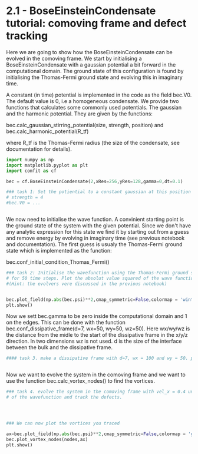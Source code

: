 # 2.1 - BoseEinsteinCondensate tutorial: comoving frame and defect tracking

Here we are going to show how the BoseEinsteinCondensate can be evolved in the comoving frame. We start by initialising a BoseEinsteinCondensate with a gaussian potential a bit forward in the computational domain. The ground state of this configuration is found by initialising the Thomas-Fermi ground state and evolving this in imaginary time.  

A constant (in time) potential is implemented in the code as the field bec.V0. The default value is 0, i.e a homogeneous condensate. We provide two functions that calculates some commonly used potentials. The gaussian and the harmonic potential. They are given by the functions:

bec.calc_gaussian_stirring_potential(size, strength, position) and
bec.calc_harmonic_potential(R_tf)

where R_tf is the Thomas-Fermi radius (the size of the condensate, see documentation for details). 


```python
import numpy as np
import matplotlib.pyplot as plt
import comfit as cf

bec = cf.BoseEinsteinCondensate(2,xRes=256,yRes=128,gamma=0,dt=0.1)

### task 1: Set the potiential to a constant gaussian at this position [bec.xmid+50,bec.ymid] with size = 5 and
# strength = 4
#bec.V0 = ...



```

We now need to initialise the wave function. A convinient starting point is the ground state of the system with the given potential. Since we don't have any analytic expression for this state we find it by starting out from a guess and remove energy by evolving in imaginary time (see previous notebook and documentation). The first guess is usualy the Thomas-Fermi ground state which is implemented as the function:

bec.conf_initial_condition_Thomas_Fermi()



```python
### task 2: Initialise the wavefunction using the Thomas-Fermi ground state and relax the system in imaginary time 
# for 50 time steps. Plot the absolut value squared of the wave function
#(Hint: the evolvers vere discussed in the previous notebook)


bec.plot_field(np.abs(bec.psi)**2,cmap_symmetric=False,colormap = 'winter')
plt.show()
```

Now we sett bec.gamma to be zero inside the computational domain and 1 on the edges. This can be done with the function bec.conf_dissipative_frame(d=7, wx=50, wy=50, wz=50). Here wx/wy/wz is the distance from the midle to the start of the dissipative frame in the x/y/z direction. In two dimensions wz is not used. d is the size of the interface between the bulk and the dissipative frame. 




```python
#### task 3. make a dissipative frame with d=7, wx = 100 and wy = 50. plot bec.gamma



```

Now we want to evolve the system in the comoving frame and we want to use the function bec.calc_vortex_nodes() to find the vortices.


```python
### task 4. evolve the system in the comoving frame with vel_x = 0.4 untill t = 300. plot the absolut value squared 
# of the wavefunction and track the defects.   





```


```python
### We can now plot the vortices you traced 

ax=bec.plot_field(np.abs(bec.psi)**2,cmap_symmetric=False,colormap = 'gray')
bec.plot_vortex_nodes(nodes,ax)
plt.show()
```


```python

```




```python

```


```python

```


```python

```
